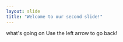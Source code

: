 ```yaml
---
layout: slide
title: "Welcome to our second slide!"
---
```

what's going on
Use the left arrow to go back!
